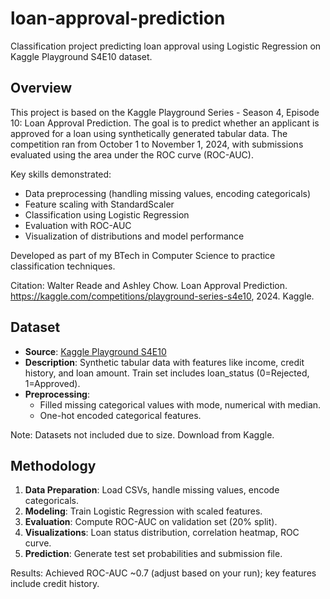 # loan-approval-prediction
Classification project predicting loan approval using Logistic Regression on Kaggle Playground S4E10 dataset.
## Overview
This project is based on the Kaggle Playground Series - Season 4, Episode 10: Loan Approval Prediction. The goal is to predict whether an applicant is approved for a loan using synthetically generated tabular data. The competition ran from October 1 to November 1, 2024, with submissions evaluated using the area under the ROC curve (ROC-AUC).

Key skills demonstrated:
- Data preprocessing (handling missing values, encoding categoricals)
- Feature scaling with StandardScaler
- Classification using Logistic Regression
- Evaluation with ROC-AUC
- Visualization of distributions and model performance

Developed as part of my BTech in Computer Science to practice classification techniques.

Citation: Walter Reade and Ashley Chow. Loan Approval Prediction. https://kaggle.com/competitions/playground-series-s4e10, 2024. Kaggle.

## Dataset
- **Source**: [Kaggle Playground S4E10](https://kaggle.com/competitions/playground-series-s4e10/data)
- **Description**: Synthetic tabular data with features like income, credit history, and loan amount. Train set includes loan_status (0=Rejected, 1=Approved).
- **Preprocessing**:
  - Filled missing categorical values with mode, numerical with median.
  - One-hot encoded categorical features.

Note: Datasets not included due to size. Download from Kaggle.
## Methodology
1. **Data Preparation**: Load CSVs, handle missing values, encode categoricals.
2. **Modeling**: Train Logistic Regression with scaled features.
3. **Evaluation**: Compute ROC-AUC on validation set (20% split).
4. **Visualizations**: Loan status distribution, correlation heatmap, ROC curve.
5. **Prediction**: Generate test set probabilities and submission file.

Results: Achieved ROC-AUC ~0.7 (adjust based on your run); key features include credit history.

